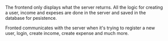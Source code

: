 The frontend only displays what the server returns. All the logic for creating a user, income and expeses are done in the server and saved in the database for pesistence.

Fronted communicates with the server when it's trying to register a new user, login, create income, create expense and much more.
